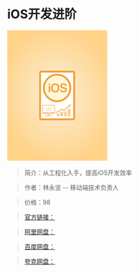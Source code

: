 # iOS开发进阶

![img](../../assets/CioPOWA16KiAH2BSAAEycc5XNq8434.png)

> 简介：从工程化入手，提高iOS开发效率

> 作者：林永坚 -- 移动端技术负责人

> 价格：98

> [官方链接：]()

> [阿里网盘：]()

> [百度网盘：]()

> [夸克网盘：]()
